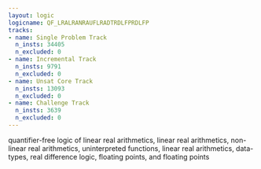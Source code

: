 ```yaml
---
layout: logic
logicname: QF_LRALRANRAUFLRADTRDLFPRDLFP
tracks:
- name: Single Problem Track
  n_insts: 34405
  n_excluded: 0
- name: Incremental Track
  n_insts: 9791
  n_excluded: 0
- name: Unsat Core Track
  n_insts: 13093
  n_excluded: 0
- name: Challenge Track
  n_insts: 3639
  n_excluded: 0
---
```

quantifier-free logic of linear real arithmetics, linear real arithmetics, non-linear real arithmetics, uninterpreted functions, linear real arithmetics, data-types, real difference logic, floating points, and floating points